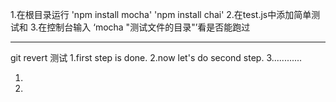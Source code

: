 1.在根目录运行 'npm install mocha' 'npm install chai'
2.在test.js中添加简单测试和
3.在控制台输入 ‘mocha "测试文件的目录"’看是否能跑过


---------------------------
git revert 测试
1.first step is done.
2.now let's do second step.
3............




1.
2.